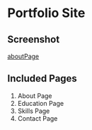 # Portfolio Site

## Screenshot

[aboutPage](assets/images/profile_pic.jfif)

## Included Pages

1. About Page
2. Education Page
3. Skills Page
4. Contact Page
